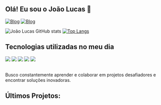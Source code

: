 ## Olá! Eu sou o João Lucas 👋
[![Blog](https://img.shields.io/badge/LinkedIn-0077B5?style=for-the-badge&logo=linkedin&logoColor=white)](https://co.linkedin.com)
[![Blog](https://img.shields.io/badge/Instagram-E4405F?style=for-the-badge&logo=instagram&logoColor=white)](https://instagram.com)

![João Lucas GitHub stats](https://github-readme-stats.vercel.app/api?username=joao-lucas04&show_icons=true&theme=tokyonight)
[![Top Langs](https://github-readme-stats.vercel.app/api/top-langs/?username=joao-lucas04&layout=donut)](https://github.com/anuraghazra/github-readme-stats)

## Tecnologias utilizadas no meu dia
<div style="display: inline_block">
  <img aling="center" src="https://img.shields.io/badge/Java-ED8B00?style=for-the-badge&logo=openjdk&logoColor=white"/>
  <img aling="center" src="https://img.shields.io/badge/C%23-239120?style=for-the-badge&logo=c-sharp&logoColor=white"/>
  <img aling="center" src="https://img.shields.io/badge/JavaScript-F7DF1E?style=for-the-badge&logo=javascript&logoColor=black"/> 
  <img aling="center" src="https://img.shields.io/badge/HTML5-E34F26?style=for-the-badge&logo=html5&logoColor=white"/>
  <img aling="center" src="https://img.shields.io/badge/CSS3-1572B6?style=for-the-badge&logo=css3&logoColor=white"/>
</div><br/>

Busco constantemente aprender e colaborar em projetos desafiadores e encontrar soluções inovadoras.

## Últimos Projetos:
